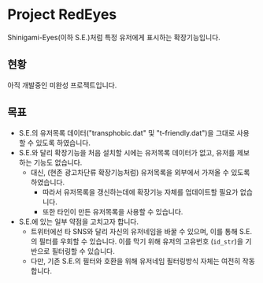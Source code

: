 Project RedEyes
=====

Shinigami-Eyes(이하 S.E.)처럼 특정 유저에게 표시하는 확장기능입니다.

현황
-----

아직 개발중인 미완성 프로젝트입니다.

목표
-----

* S.E.의 유저목록 데이터("transphobic.dat" 및 "t-friendly.dat")을 그대로 사용할 수 있도록 하였습니다.
* S.E.와 달리 확장기능을 처음 설치할 시에는 유저목록 데이터가 없고, 유저를 제보하는 기능도 없습니다.
	* 대신, (현존 광고차단류 확장기능처럼) 유저목록을 외부에서 가져올 수 있도록 하였습니다.
		* 따라서 유저목록을 갱신하는데에 확장기능 자체를 업데이트할 필요가 없습니다.
		* 또한 타인이 만든 유저목록을 사용할 수 있습니다.
* S.E.에 있는 일부 약점을 고치고자 합니다.
	* 트위터에선 타 SNS와 달리 자신의 유저네임을 바꿀 수 있으며, 이를 통해 S.E.의 필터를 우회할 수 있습니다. 이를 막기 위해 유저의 고유번호 (`id_str`)을 기반으로 필터링할 수 있습니다.
	* 다만, 기존 S.E.의 필터와 호환을 위해 유저네임 필터링방식 자체는 여전히 작동합니다.